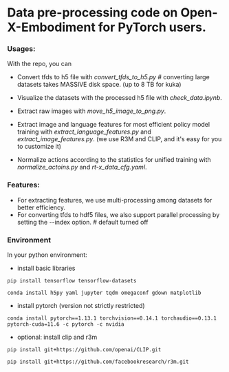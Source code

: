 # Data pre-processing code on Open-X-Embodiment for PyTorch users. 


### Usages:
With the repo, you can
- Convert tfds to h5 file with *convert_tfds_to_h5.py*  # converting large datasets takes MASSIVE disk space. (up to 8 TB for kuka)

- Visualize the datasets with the processed h5 file with *check_data.ipynb*.

- Extract raw images with *move_h5_image_to_png.py*.

- Extract image and language features for most efficient policy model training with *extract_language_features.py* and *extract_image_features.py*. (we use R3M and CLIP, and it's easy for you to customize it)

- Normalize actions according to the statistics for unified training with *normalize_actoins.py* and *rt-x_data_cfg.yaml*. 


### Features:
- For extracting features, we use multi-processing among datasets for better efficiency.
- For converting tfds to hdf5 files, we also support parallel processing by setting the --index option.  # default turned off


### Environment
In your python environment:

- install basic libraries
```
pip install tensorflow tensorflow-datasets
```

```
conda install h5py yaml jupyter tqdm omegaconf gdown matplotlib
```

- install pytorch (version not strictly restricted)
```
conda install pytorch==1.13.1 torchvision==0.14.1 torchaudio==0.13.1 pytorch-cuda=11.6 -c pytorch -c nvidia
```

- optional: install clip and r3m
```
pip install git+https://github.com/openai/CLIP.git
```

```
pip install git+https://github.com/facebookresearch/r3m.git
```
